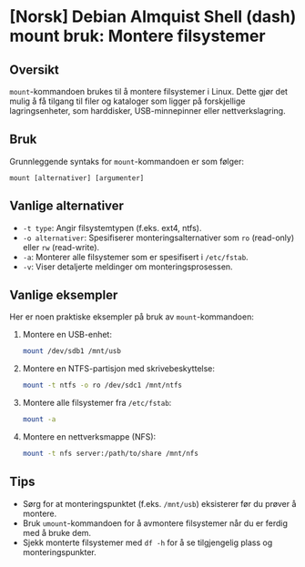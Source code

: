 # [Norsk] Debian Almquist Shell (dash) mount bruk: Montere filsystemer

## Oversikt
`mount`-kommandoen brukes til å montere filsystemer i Linux. Dette gjør det mulig å få tilgang til filer og kataloger som ligger på forskjellige lagringsenheter, som harddisker, USB-minnepinner eller nettverkslagring.

## Bruk
Grunnleggende syntaks for `mount`-kommandoen er som følger:

```
mount [alternativer] [argumenter]
```

## Vanlige alternativer
- `-t type`: Angir filsystemtypen (f.eks. ext4, ntfs).
- `-o alternativer`: Spesifiserer monteringsalternativer som `ro` (read-only) eller `rw` (read-write).
- `-a`: Monterer alle filsystemer som er spesifisert i `/etc/fstab`.
- `-v`: Viser detaljerte meldinger om monteringsprosessen.

## Vanlige eksempler
Her er noen praktiske eksempler på bruk av `mount`-kommandoen:

1. Montere en USB-enhet:
   ```sh
   mount /dev/sdb1 /mnt/usb
   ```

2. Montere en NTFS-partisjon med skrivebeskyttelse:
   ```sh
   mount -t ntfs -o ro /dev/sdc1 /mnt/ntfs
   ```

3. Montere alle filsystemer fra `/etc/fstab`:
   ```sh
   mount -a
   ```

4. Montere en nettverksmappe (NFS):
   ```sh
   mount -t nfs server:/path/to/share /mnt/nfs
   ```

## Tips
- Sørg for at monteringspunktet (f.eks. `/mnt/usb`) eksisterer før du prøver å montere.
- Bruk `umount`-kommandoen for å avmontere filsystemer når du er ferdig med å bruke dem.
- Sjekk monterte filsystemer med `df -h` for å se tilgjengelig plass og monteringspunkter.